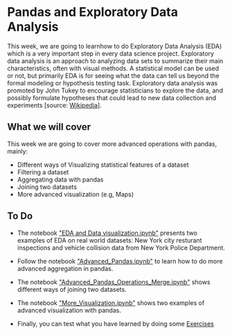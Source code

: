 # Pandas and Exploratory Data Analysis

This week, we are going to learnhow to do Exploratory Data Analysis (EDA) which is a very important step in every data science project. Exploratory data analysis is an approach to analyzing data sets to summarize their main characteristics, often with visual methods. A statistical model can be used or not, but primarily EDA is for seeing what the data can tell us beyond the formal modeling or hypothesis testing task. Exploratory data analysis was promoted by John Tukey to encourage statisticians to explore the data, and possibly formulate hypotheses that could lead to new data collection and experiments [source: [Wikipedia](https://en.wikipedia.org/wiki/Exploratory_data_analysis)].

## What we will cover
This week we are going to cover more advanced operations with pandas, mainly:

- Different ways of Visualizing statistical features of a dataset
- Filtering a dataset
- Aggregating data with pandas
- Joining two datasets
- More advanced visualization (e.g, Maps)

## To Do
- The notebook ["EDA and Data visualization.ipynb"](https://colab.research.google.com/github/michalis0/DataMining_and_MachineLearning/blob/master/week3/EDA_and_Data_visualization.ipynb) presents two examples of EDA on real world datasets: New York city resturant inspections and vehicle collision data from New York Police Department.

- Follow the notebook ["Advanced_Pandas.ipynb"](https://colab.research.google.com/github/michalis0/DataMining_and_MachineLearning/blob/master/week3/Advanced_Pandas_Operations_Aggregation.ipynb) to learn how to do more advanced aggregation in pandas.

- The notebook ["Advanced_Pandas_Operations_Merge.ipynb"](https://colab.research.google.com/github/michalis0/DataMining_and_MachineLearning/blob/master/week3/Advanced_Pandas_Operations_Merge.ipynb) shows different ways of joining two datasets.

- The notebook ["More_Visualization.ipynb"](https://colab.research.google.com/github/michalis0/DataMining_and_MachineLearning/blob/master/week3/More_Visualization.ipynb) shows two examples of advanced visualization with pandas.

- Finally, you can test what you have learned by doing some [Exercises](https://github.com/michalis0/DataMining_and_MachineLearning/tree/master/week3/Exercises)
